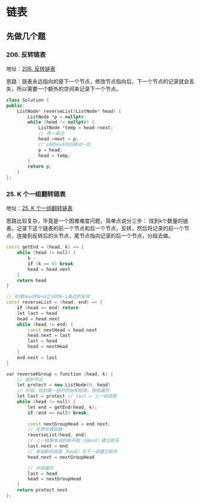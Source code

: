 # 链表

## 先做几个题

### 206. 反转链表
地址：[206. 反转链表](https://leetcode.cn/problems/reverse-linked-list/)

思路：链表永远指向的是下一个节点，修改节点指向后，下一个节点的记录就会丢失，所以需要一个额外的空间来记录下一个节点。
```c++
class Solution {
public:
    ListNode* reverseList(ListNode* head) {
        ListNode *p = nullptr;
        while (head != nullptr) {
            ListNode *temp = head->next;
            // 改一条边
            head->next = p;
            // p和head向后移动一位
            p = head;
            head = temp;
        }
        return p;
    }
};
```

### 25. K 个一组翻转链表
地址：[25. K 个一组翻转链表](https://leetcode.cn/problems/reverse-nodes-in-k-group/)

思路比较复杂，毕竟是一个困难难度问题，简单点说分三步：
找到k个数量的链表，记录下这个链表的前一个节点和后一个节点，反转，然后将记录的前一个节点，连接到反转后的头节点，尾节点指向记录的后一个节点，分段去做。

```c++
const getEnd = (head, k) => {
    while (head != null) {
        k--
        if (k == 0) break
        head = head.next
    }
    return head
}

// 处理head到end之间的k-1条边的反转
const reverseList = (head, end) => {
    if (head == end) return
    let last = head
    head = head.next
    while (head != end) {
        const nextHead = head.next
        head.next = last
        last = head
        head = nextHead
    }
    end.next = last
}

var reverseKGroup = function (head, k) {
    // 保护节点
    let protect = new ListNode(0, head)
    // 分组，找到每一组的开始和结尾，按组遍历
    let last = protect // last = 上一组结尾
    while (head != null) {
        let end = getEnd(head, k);
        if (end == null) break;
        
        const nextGroupHead = end.next;
        // 反转处理函数
        reverseList(head, end)
        // 上一组跟本组的新开始（旧end）建立联系
        last.next = end
        // 本组新的结尾（head）与下一组建立联系
        head.next = nextGroupHead

        // 分组遍历
        last = head
        head = nextGroupHead
    }
    return protect.next
};
```
